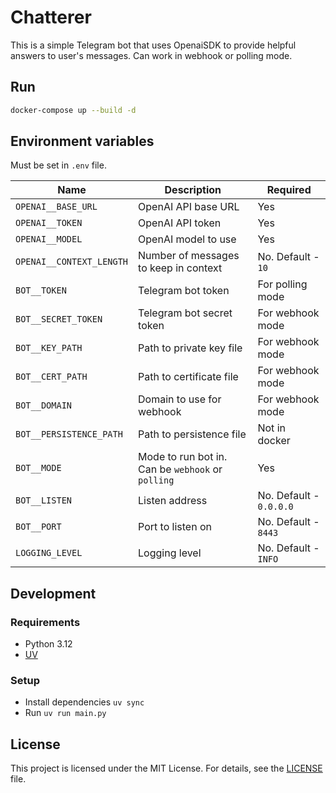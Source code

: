 # Chatterer

This is a simple Telegram bot that uses OpenaiSDK to provide helpful answers to user's messages. Can work in webhook or polling mode.

## Run

```bash
docker-compose up --build -d
```

## Environment variables

Must be set in `.env` file.

| Name | Description | Required |
| --- | --- | --- |
| `OPENAI__BASE_URL` | OpenAI API base URL | Yes |
| `OPENAI__TOKEN` | OpenAI API token | Yes |
| `OPENAI__MODEL` | OpenAI model to use | Yes |
| `OPENAI__CONTEXT_LENGTH` | Number of messages to keep in context | No. Default - `10` |
| `BOT__TOKEN` | Telegram bot token | For polling mode |
| `BOT__SECRET_TOKEN` | Telegram bot secret token | For webhook mode |
| `BOT__KEY_PATH` | Path to private key file | For webhook mode |
| `BOT__CERT_PATH` | Path to certificate file | For webhook mode |
| `BOT__DOMAIN` | Domain to use for webhook | For webhook mode |
| `BOT__PERSISTENCE_PATH` | Path to persistence file | Not in docker |
| `BOT__MODE` | Mode to run bot in. Can be `webhook` or `polling` | Yes |
| `BOT__LISTEN` | Listen address | No. Default - `0.0.0.0` |
| `BOT__PORT` | Port to listen on | No. Default - `8443` |
| `LOGGING_LEVEL` | Logging level | No. Default - `INFO` |

## Development

### Requirements

- Python 3.12
- [UV](https://docs.astral.sh/uv/)

### Setup

- Install dependencies `uv sync`
- Run `uv run main.py`

## License

This project is licensed under the MIT License. For details, see the [LICENSE](LICENSE) file.
